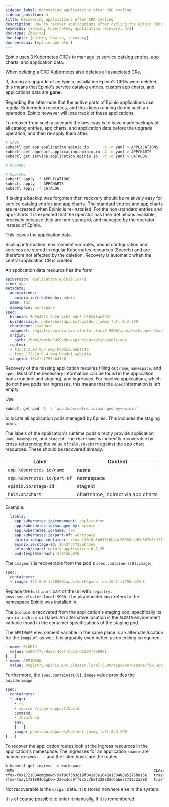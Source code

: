 ```yaml
---
sidebar_label: Recovering applications after CRD cycling
sidebar_position: 4
title: Recovering applications after CRD cycling
description: How to recover applications after cycling the Epinio CRDs
keywords: [epinio, kubernetes, application recovery, crd]
doc-type: [how-to]
doc-topic: [epinio, how-to, recovery]
doc-persona: [epinio-operator]
---
```


Epinio uses 3 Kubernetes CRDs to manage its service catalog entries, app charts, and application data.

When deleting a CRD Kubernetes also deletes all associated CRs.

If, during an upgrade of an Epinio installation Epinio's CRDs were deleted, this means that Epinio's
service catalog entries, custom app charts, and applications data are **gone**.

Regarding the latter note that the active parts of Epinio applications use regular Kubernetes
resources, and thus keep running during such an operation. Epinio however will lose track of these
applications.

To recover from such a scenario the best way is to have made backups of all catalog entries, app
charts, and application data before the upgrade operation, and then re-apply them after.

```bash
# SAVE
kubectl get app.application.epinio.io      -A -o yaml > APPLICATIONS
kubectl get appchart.application.epinio.io -A -o yaml > APPCHARTS
kubectl get service.application.epinio.io  -A -o yaml > CATALOG

# UPGRADE

# RESTORE
kubectl apply -f APPLICATIONS
kubectl apply -f APPCHARTS
kubectl apply -f CATALOG
```

If taking a backup was forgotten then recovery should be relatively easy for service catalog entries
and app charts. The standard entries and app charts are re-created when Epinio is re-installed.  For
the non-standard entries and app-charts it is expected that the operator has their definitions
available, precisely because they are non-standard, and managed by the operator instead of Epinio.

This leaves the application data.

Scaling information, environment variables, bound configuration and services are stored in regular
Kubernetes resources (Secrets) and are therefore not affected by the deletion. Recovery is automatic
when the central application CR is created.

An application data resource has the form

```yaml
apiVersion: application.epinio.io/v1
kind: App
metadata:
  annotations:
    epinio.io/created-by: admin
  name: fox
  namespace: workspace
spec:
  blobuid: 5d00477c-9a2d-4c6f-bdc3-d1094f4e8901
  builderimage: paketobuildpacks/builder-jammy-full:0.3.290
  chartname: standard
  imageurl: registry.epinio.svc.cluster.local:5000/apps/workspace-fox:1642fcf755ab41e8
  origin:
    path: /home/work/SUSE/dev/epinio/assets/sample-app
  routes:
  - fox.172.18.0.4.omg.howdoi.website
  - foxy.172.18.0.4.omg.howdoi.website
  stageid: 1642fcf755ab41e8
```

Recovery of the missing application requires filling out `name`, `namespace`, and `spec`.
Most of the necessary information can be found in the application pods (runtime and staging), and ingresses.
For inactive applications, which do not have pods nor ingresses, this means that the `spec` information is left empty.

Use
```bash
kubectl get pod -A -l 'app.kubernetes.io/managed-by=epinio'
```

to locate all application pods managed by Epinio.
This includes the staging pods.

The labels of the application's runtime pods directly provide application `name`, `namespace`, and `stageid`.
The `chartname` is indirectly recoverable by cross-referencing the value of `helm.sh/chart` against the app chart resources.
These should be recovered already.

|Label|Content|
|---|---|
|`app.kubernetes.io/name`|name
|`app.kubernetes.io/part-of`|namespace
|`epinio.io/stage-id`|stageid|
|`helm.sh/chart`|chartname, indirect via app charts|

Example:
```yaml
  labels:
    app.kubernetes.io/component: application
    app.kubernetes.io/managed-by: epinio
    app.kubernetes.io/name: fox
    app.kubernetes.io/part-of: workspace
    epinio.io/app-container: rfox-ff0f0a8b656f0b44c26933acd2e367b6c1211290
    epinio.io/stage-id: 1642fcf755ab41e8
    helm.sh/chart: epinio-application-0.1.26
    pod-template-hash: 5f9fd5c945
```

The `imageurl` is recoverable from the pod's `spec.containers[0].image`:

```yaml
spec:
  containers:
  - image: 127.0.0.1:30500/apps/workspace-fox:1642fcf755ab41e8
```

Replace the `host:port` part of the url with `registry.<ns>.svc.cluster.local:5000`.
The placeholder `<ns>` refers to the namespace Epinio was installed in.

The `blobuid` is recovered from the application's staging pod, specifically its `epinio.io/blob-uid` label.
An alternative location is the `BLOBID` environment variable found in the container specifications of the staging pod.

The `APPIMAGE` environment variable in the same place is an alternate location for the `imageurl` as well.
It is arguably even better, as no editing is required.

```yaml
- name: BLOBID
  value: 5d00477c-9a2d-4c6f-bdc3-d1094f4e8901
[...]
- name: APPIMAGE
  value: registry.epinio.svc.cluster.local:5000/apps/workspace-fox:1642fcf755ab41e8
```

Furthermore, the `spec.containers[0].image` value provides the `builderimage`.

```yaml
spec:
  containers:
  - args:
    - -c
    - source /stage-support/build
    command:
    - /bin/bash
    env:
    [...]
    image: paketobuildpacks/builder-jammy-full:0.3.290
[...]
```

To recover the application routes look at the Ingress resources in the application's namespace.
The ingresses for an application `<name>` are named `r<name>-...` and the listed hosts are the routes:

```bash
% kubectl get ingress -n workspace
NAME                                                              CLASS     HOSTS                                [...]
rfox-fox1721804omghowd-5af9c73b3c19f041d061042e158408a5275b015e   traefik   fox.172.18.0.4.omg.howdoi.website    [...]
rfox-foxy1721804omghow-22ecdc59ff0c5c7b0f328802c6abea7739c2a388   traefik   foxy.172.18.0.4.omg.howdoi.website   [...]
```

Not recoverable is the `origin` data. It is stored nowhere else in the system.

It is of course possible to enter it manually, if it is remembered.
